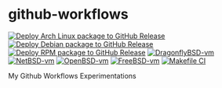 # github-workflows

[![Deploy Arch Linux package to GitHub Release](https://github.com/gportay/github-workflows/actions/workflows/pkg-package.yml/badge.svg)](https://github.com/gportay/github-workflows/actions/workflows/pkg-package.yml)
[![Deploy Debian package to GitHub Release](https://github.com/gportay/github-workflows/actions/workflows/deb-package.yml/badge.svg)](https://github.com/gportay/github-workflows/actions/workflows/deb-package.yml)
[![Deploy RPM package to GitHub Release](https://github.com/gportay/github-workflows/actions/workflows/rpm-package.yml/badge.svg)](https://github.com/gportay/github-workflows/actions/workflows/rpm-package.yml)
[![DragonflyBSD-vm](https://github.com/gportay/github-workflows/actions/workflows/DragonflyBSD-vm.yml/badge.svg)](https://github.com/gportay/github-workflows/actions/workflows/DragonflyBSD-vm.yml)
[![NetBSD-vm](https://github.com/gportay/github-workflows/actions/workflows/NetBSD-vm.yml/badge.svg)](https://github.com/gportay/github-workflows/actions/workflows/NetBSD-vm.yml)
[![OpenBSD-vm](https://github.com/gportay/github-workflows/actions/workflows/OpenBSD-vm.yml/badge.svg)](https://github.com/gportay/github-workflows/actions/workflows/OpenBSD-vm.yml)
[![FreeBSD-vm](https://github.com/gportay/github-workflows/actions/workflows/FreeBSD-vm.yml/badge.svg)](https://github.com/gportay/github-workflows/actions/workflows/FreeBSD-vm.yml)
[![Makefile CI](https://github.com/gportay/github-workflows/actions/workflows/makefile.yml/badge.svg)](https://github.com/gportay/github-workflows/actions/workflows/makefile.yml)

My Github Workflows Experimentations

